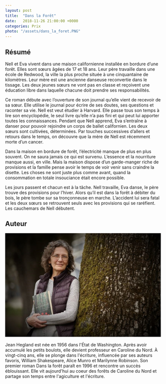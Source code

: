 ```yaml
---
layout: post
title:  "Dans la Forêt"
date:   2018-11-26 21:00:00 +0000
categories: Prix
photo: "/assets/dans_la_foret.PNG"
---
```

## Résumé

Nell et Eva vivent dans une maison californienne installée en bordure d’une forêt. Elles sont sœurs âgées de 17 et 18 ans. Leur père travaille dans une école de Redwood, la ville la plus proche située à une cinquantaine de kilomètres. Leur mère est une ancienne danseuse reconvertie dans le tissage. Les deux jeunes sœurs ne vont pas en classe et reçoivent une éducation libre dans laquelle chacune doit prendre ses responsabilités.

Ce roman débute avec l’ouverture de son journal qu’elle vient de recevoir de sa sœur. Elle utilise le journal pour écrire de ses doutes, ses questions et raconter sa vie. Nell est veut étudier à Harvard. Elle passe tous son temps à lire son encyclopédie, le seul livre qu’elle n’a pas fini et qui peut lui apporter toutes les connaissances. Pendant que Nell apprend, Eva s’entraîne à danser pour pouvoir rejoindre un corps de ballet californien. Les deux sœurs sont cultivées, déterminées. Par touches successives d’allers et retours dans le temps, on découvre que la mère de Nell est récemment morte d’un cancer.

Dans la maison en bordure de forêt, l’électricité manque de plus en plus souvent. On ne saura jamais ce qui est survenu. L’essence et la nourriture manque aussi, en ville. Mais la maison dispose d’un garde-manger riche de provisions et la famille pense avoir le temps de voir venir sans craindre la disette. Les choses ne sont juste plus comme avant, quand la consommation en totale insouciance était encore possible.

Les jours passent et chacun est à la tâche. Nell travaille, Eva danse, le père trouve des provisions pour l’hiver. Alors qu’il est dans la forêt à débiter du bois, le père tombe sur sa tronçonneuse en marche. L’accident lui sera fatal et les deux sœurs se retrouvent seuls avec les provisions qui se raréfient. Les cauchemars de Nell débutent.

## Auteur

![photo](/assets/jean_hegland.PNG)

Jean Hegland est née en 1956 dans l'État de Washington. Après avoir accumulé les petits boulots, elle devient professeur en Caroline du Nord. À vingt-cinq ans, elle se plonge dans l'écriture, influencée par ses auteurs favoris, William Shakespeare, Alice Munro et Marilynne Robinson. Son premier roman Dans la forêt paraît en 1996 et rencontre un succès éblouissant. Elle vit aujourd'hui au coeur des forêts de Caroline du Nord et partage son temps entre l'agiculture et l'écriture.
